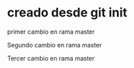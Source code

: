 # creado desde git init


primer cambio en rama master 


Segundo cambio en rama master

Tercer cambio en rama master

